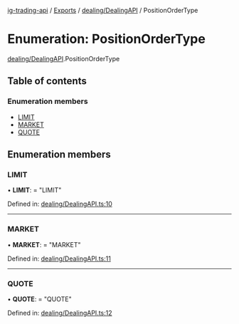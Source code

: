 [ig-trading-api](../README.md) / [Exports](../modules.md) / [dealing/DealingAPI](../modules/dealing_dealingapi.md) / PositionOrderType

# Enumeration: PositionOrderType

[dealing/DealingAPI](../modules/dealing_dealingapi.md).PositionOrderType

## Table of contents

### Enumeration members

- [LIMIT](dealing_dealingapi.positionordertype.md#limit)
- [MARKET](dealing_dealingapi.positionordertype.md#market)
- [QUOTE](dealing_dealingapi.positionordertype.md#quote)

## Enumeration members

### LIMIT

• **LIMIT**: = "LIMIT"

Defined in: [dealing/DealingAPI.ts:10](https://github.com/bennycode/ig-trading-api/blob/12afeb1/src/dealing/DealingAPI.ts#L10)

---

### MARKET

• **MARKET**: = "MARKET"

Defined in: [dealing/DealingAPI.ts:11](https://github.com/bennycode/ig-trading-api/blob/12afeb1/src/dealing/DealingAPI.ts#L11)

---

### QUOTE

• **QUOTE**: = "QUOTE"

Defined in: [dealing/DealingAPI.ts:12](https://github.com/bennycode/ig-trading-api/blob/12afeb1/src/dealing/DealingAPI.ts#L12)
